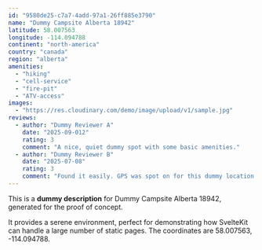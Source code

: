 ```yaml
---
id: "9580de25-c7a7-4add-97a1-26ff885e3790"
name: "Dummy Campsite Alberta 18942"
latitude: 58.007563
longitude: -114.094788
continent: "north-america"
country: "canada"
region: "alberta"
amenities:
  - "hiking"
  - "cell-service"
  - "fire-pit"
  - "ATV-access"
images:
  - "https://res.cloudinary.com/demo/image/upload/v1/sample.jpg"
reviews:
  - author: "Dummy Reviewer A"
    date: "2025-09-012"
    rating: 3
    comment: "A nice, quiet dummy spot with some basic amenities."
  - author: "Dummy Reviewer B"
    date: "2025-07-08"
    rating: 3
    comment: "Found it easily. GPS was spot on for this dummy location."
---
```


This is a **dummy description** for Dummy Campsite Alberta 18942, generated for the proof of concept.

It provides a serene environment, perfect for demonstrating how SvelteKit can handle a large number of static pages. The coordinates are 58.007563, -114.094788.
